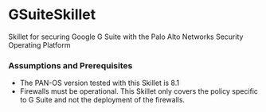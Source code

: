 # GSuiteSkillet
Skillet for securing Google G Suite with the Palo Alto Networks Security Operating Platform

### Assumptions and Prerequisites

- The PAN-OS version tested with this Skillet is 8.1
- Firewalls must be operational. This Skillet only covers the policy specific to G Suite and not the
deployment of the firewalls.
